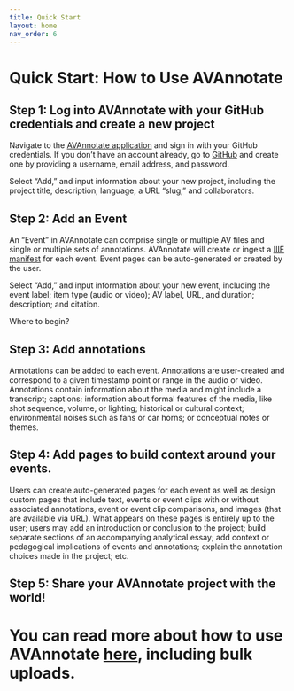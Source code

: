 ```yaml
---
title: Quick Start
layout: home
nav_order: 6
---
```

# Quick Start: How to Use AVAnnotate

## Step 1: Log into AVAnnotate with your GitHub credentials and create a new project

Navigate to the [AVAnnotate application](https://avannotate.netlify.app/) and sign in with your GitHub credentials. If you don’t have an account already, go to [GitHub](https://github.com/join) and create one by providing a username, email address, and password.

Select “Add,” and input information about your new project, including the project title, description, language, a URL “slug,” and collaborators.

## Step 2: Add an Event

An “Event” in AVAnnotate can comprise single or multiple AV files and single or multiple sets of annotations. AVAnnotate will create or ingest a [IIIF manifest](https://iiif.io/guides/using_iiif_resources/) for each event. Event pages can be auto-generated or created by the user.

Select “Add,” and input information about your new event, including the event label; item type (audio or video); AV label, URL, and duration; description; and citation.

Where to begin? 


## Step 3: Add annotations

Annotations can be added to each event. Annotations are user-created and correspond to a given timestamp point or range in the audio or video. Annotations contain information about the media and might include a transcript; captions; information about formal features of the media, like shot sequence, volume, or lighting; historical or cultural context; environmental noises such as fans or car horns; or conceptual notes or themes. 

## Step 4: Add pages to build context around your events.

Users can create auto-generated pages for each event as well as design custom pages that include text, events or event clips with or without associated annotations, event or event clip comparisons, and images (that are available via URL). What appears on these pages is entirely up to the user; users may add an introduction or conclusion to the project; build separate sections of an accompanying analytical essay; add context or pedagogical implications of events and annotations; explain the annotation choices made in the project; etc.

## Step 5: Share your AVAnnotate project with the world!

# You can read more about how to use AVAnnotate [here](https://hipstas.github.io/ava_documentation/pages/SpreadsheetTemplates/), including bulk uploads.

